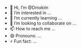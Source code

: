 - 👋 Hi, I’m @Dmxkim
- 👀 I’m interested in ...
- 🌱 I’m currently learning ...
- 💞️ I’m looking to collaborate on ...
- 📫 How to reach me ...
- 😄 Pronouns: ...
- ⚡ Fun fact: ...

<!---
Dmxkim/Dmxkim is a ✨ special ✨ repository because its `README.md` (this file) appears on your GitHub profile.
You can click the Preview link to take a look at your changes.
--->
